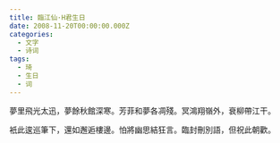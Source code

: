 ```yaml
---
title: 臨江仙·H君生日
date: 2008-11-20T00:00:00.000Z
categories:
  - 文字
  - 诗词
tags:
  - 琦
  - 生日
  - 词
---
```


夢里飛光太迅，夢餘秋館深寒。芳菲和夢各凋殘。冥鴻翔嶺外，衰柳帶江干。

衹此逡巡筆下，還如邂逅樓邊。怕將幽思結狂言。臨封刪別語，但祝此朝歡。

